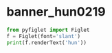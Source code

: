 # banner_hun0219

```py
from pyfiglet import Figlet
f = Figlet(font='slant')
print(f.renderText('hun'))
```
